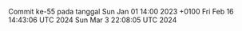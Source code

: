 Commit ke-55 pada tanggal Sun Jan 01 14:00 2023 +0100
Fri Feb 16 14:43:06 UTC 2024
Sun Mar  3 22:08:05 UTC 2024
